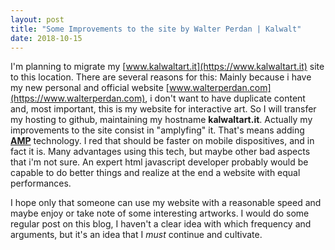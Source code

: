 ```yaml
---
layout: post
title: "Some Improvements to the site by Walter Perdan | Kalwalt"
date: 2018-10-15
---
```

I'm planning to migrate my [www.kalwaltart.it](https://www.kalwaltart.it) site to this location. There are several reasons for this: Mainly because i have my new personal and official website [www.walterperdan.com](https://www.walterperdan.com), i don't want to have duplicate content and, most important, this is my website for interactive art. So I will transfer my hosting to github, maintaining my hostname **kalwaltart.it**. Actually my improvements to the site consist in "amplyfing" it. That's means adding **[AMP](https://www.ampproject.org/it/)** technology. I red that should be faster on mobile dispositives, and in fact it is. Many advantages using this tech, but maybe other bad aspects that i'm not sure. An expert html javascript developer probably would be capable to do better things and realize at the end a website with equal performances.

I hope only that someone can use my website with a reasonable speed and maybe enjoy or take note of some interesting artworks.
I would do some regular post on this blog, I haven't a clear idea with which frequency and arguments, but it's an idea that I _must_ continue and cultivate.
